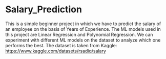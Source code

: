 # Salary_Prediction
This is a simple beginner project in which we have to predict the salary of an employee on the basis of Years of Experience. 
The ML models used in this project are Linear Regression and Polynomial Regression.
We can experiment with different ML models on the dataset to analyze which one performs the best.
The dataset is taken from Kaggle: https://www.kaggle.com/datasets/rsadiq/salary
